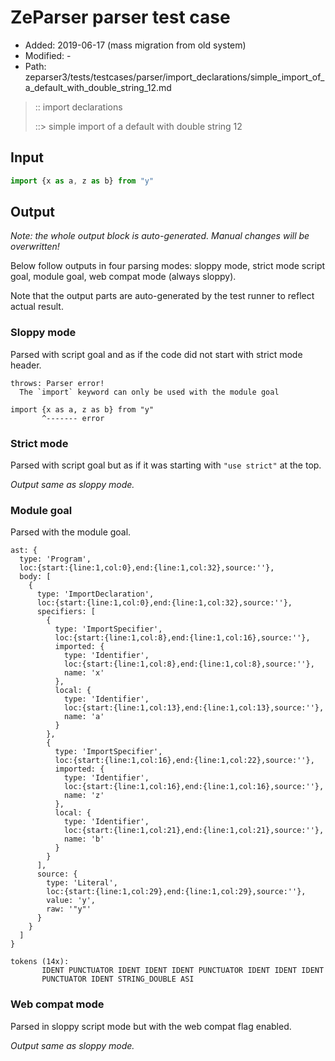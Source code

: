 # ZeParser parser test case

- Added: 2019-06-17 (mass migration from old system)
- Modified: -
- Path: zeparser3/tests/testcases/parser/import_declarations/simple_import_of_a_default_with_double_string_12.md

> :: import declarations
>
> ::> simple import of a default with double string 12

## Input

`````js
import {x as a, z as b} from "y"
`````

## Output

_Note: the whole output block is auto-generated. Manual changes will be overwritten!_

Below follow outputs in four parsing modes: sloppy mode, strict mode script goal, module goal, web compat mode (always sloppy).

Note that the output parts are auto-generated by the test runner to reflect actual result.

### Sloppy mode

Parsed with script goal and as if the code did not start with strict mode header.

`````
throws: Parser error!
  The `import` keyword can only be used with the module goal

import {x as a, z as b} from "y"
       ^------- error
`````

### Strict mode

Parsed with script goal but as if it was starting with `"use strict"` at the top.

_Output same as sloppy mode._

### Module goal

Parsed with the module goal.

`````
ast: {
  type: 'Program',
  loc:{start:{line:1,col:0},end:{line:1,col:32},source:''},
  body: [
    {
      type: 'ImportDeclaration',
      loc:{start:{line:1,col:0},end:{line:1,col:32},source:''},
      specifiers: [
        {
          type: 'ImportSpecifier',
          loc:{start:{line:1,col:8},end:{line:1,col:16},source:''},
          imported: {
            type: 'Identifier',
            loc:{start:{line:1,col:8},end:{line:1,col:8},source:''},
            name: 'x'
          },
          local: {
            type: 'Identifier',
            loc:{start:{line:1,col:13},end:{line:1,col:13},source:''},
            name: 'a'
          }
        },
        {
          type: 'ImportSpecifier',
          loc:{start:{line:1,col:16},end:{line:1,col:22},source:''},
          imported: {
            type: 'Identifier',
            loc:{start:{line:1,col:16},end:{line:1,col:16},source:''},
            name: 'z'
          },
          local: {
            type: 'Identifier',
            loc:{start:{line:1,col:21},end:{line:1,col:21},source:''},
            name: 'b'
          }
        }
      ],
      source: {
        type: 'Literal',
        loc:{start:{line:1,col:29},end:{line:1,col:29},source:''},
        value: 'y',
        raw: '"y"'
      }
    }
  ]
}

tokens (14x):
       IDENT PUNCTUATOR IDENT IDENT IDENT PUNCTUATOR IDENT IDENT IDENT
       PUNCTUATOR IDENT STRING_DOUBLE ASI
`````


### Web compat mode

Parsed in sloppy script mode but with the web compat flag enabled.

_Output same as sloppy mode._

